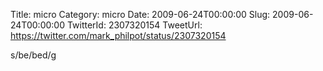 Title: micro
Category: micro
Date: 2009-06-24T00:00:00
Slug: 2009-06-24T00:00:00
TwitterId: 2307320154
TweetUrl: https://twitter.com/mark_philpot/status/2307320154

s/be/bed/g